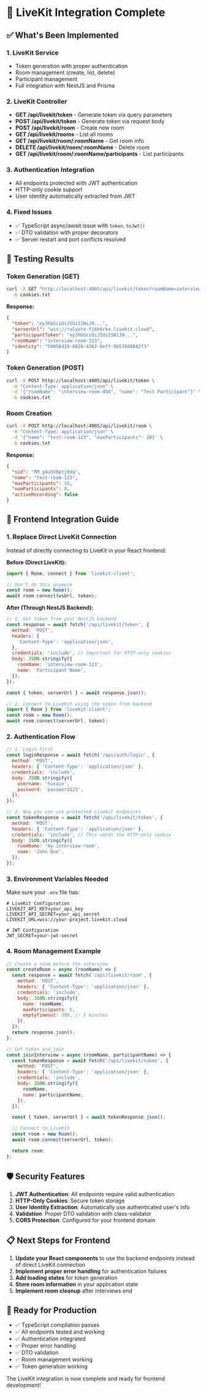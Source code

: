 # 🎥 LiveKit Integration Complete

## ✅ What's Been Implemented

### 1. **LiveKit Service**

- Token generation with proper authentication
- Room management (create, list, delete)
- Participant management
- Full integration with NestJS and Prisma

### 2. **LiveKit Controller**

- **GET /api/livekit/token** - Generate token via query parameters
- **POST /api/livekit/token** - Generate token via request body
- **POST /api/livekit/room** - Create new room
- **GET /api/livekit/rooms** - List all rooms
- **GET /api/livekit/room/:roomName** - Get room info
- **DELETE /api/livekit/room/:roomName** - Delete room
- **GET /api/livekit/room/:roomName/participants** - List participants

### 3. **Authentication Integration**

- All endpoints protected with JWT authentication
- HTTP-only cookie support
- User identity automatically extracted from JWT

### 4. **Fixed Issues**

- ✅ TypeScript async/await issue with `token.toJwt()`
- ✅ DTO validation with proper decorators
- ✅ Server restart and port conflicts resolved

## 🧪 Testing Results

### Token Generation (GET)

```bash
curl -X GET "http://localhost:4005/api/livekit/token?roomName=interview-room-123&participantName=Husain%20Abdullah" \
  -b cookies.txt
```

**Response:**

```json
{
  "token": "eyJhbGciOiJIUzI1NiJ9...",
  "serverUrl": "wss://rolvate-fi6h6rke.livekit.cloud",
  "participantToken": "eyJhbGciOiJIUzI1NiJ9...",
  "roomName": "interview-room-123",
  "identity": "59058d19-8828-4362-8eff-9b578d8042f3"
}
```

### Token Generation (POST)

```bash
curl -X POST http://localhost:4005/api/livekit/token \
  -H "Content-Type: application/json" \
  -d '{"roomName": "interview-room-456", "name": "Test Participant"}' \
  -b cookies.txt
```

### Room Creation

```bash
curl -X POST http://localhost:4005/api/livekit/room \
  -H "Content-Type: application/json" \
  -d '{"name": "test-room-123", "maxParticipants": 10}' \
  -b cookies.txt
```

**Response:**

```json
{
  "sid": "RM_g4uSV8ptj9dq",
  "name": "test-room-123",
  "maxParticipants": 10,
  "numParticipants": 0,
  "activeRecording": false
}
```

## 🔧 Frontend Integration Guide

### 1. **Replace Direct LiveKit Connection**

Instead of directly connecting to LiveKit in your React frontend:

**Before (Direct LiveKit):**

```javascript
import { Room, connect } from 'livekit-client';

// Don't do this anymore
const room = new Room();
await room.connect(wsUrl, token);
```

**After (Through NestJS Backend):**

```javascript
// 1. Get token from your NestJS backend
const response = await fetch('/api/livekit/token', {
  method: 'POST',
  headers: {
    'Content-Type': 'application/json',
  },
  credentials: 'include', // Important for HTTP-only cookies
  body: JSON.stringify({
    roomName: 'interview-room-123',
    name: 'Participant Name',
  }),
});

const { token, serverUrl } = await response.json();

// 2. Connect to LiveKit using the token from backend
import { Room } from 'livekit-client';
const room = new Room();
await room.connect(serverUrl, token);
```

### 2. **Authentication Flow**

```javascript
// 1. Login first
const loginResponse = await fetch('/api/auth/login', {
  method: 'POST',
  headers: { 'Content-Type': 'application/json' },
  credentials: 'include',
  body: JSON.stringify({
    username: 'husain',
    password: 'password123',
  }),
});

// 2. Now you can use protected LiveKit endpoints
const tokenResponse = await fetch('/api/livekit/token', {
  method: 'POST',
  headers: { 'Content-Type': 'application/json' },
  credentials: 'include', // This sends the HTTP-only cookie
  body: JSON.stringify({
    roomName: 'my-interview-room',
    name: 'John Doe',
  }),
});
```

### 3. **Environment Variables Needed**

Make sure your `.env` file has:

```env
# LiveKit Configuration
LIVEKIT_API_KEY=your_api_key
LIVEKIT_API_SECRET=your_api_secret
LIVEKIT_URL=wss://your-project.livekit.cloud

# JWT Configuration
JWT_SECRET=your-jwt-secret
```

### 4. **Room Management Example**

```javascript
// Create a room before the interview
const createRoom = async (roomName) => {
  const response = await fetch('/api/livekit/room', {
    method: 'POST',
    headers: { 'Content-Type': 'application/json' },
    credentials: 'include',
    body: JSON.stringify({
      name: roomName,
      maxParticipants: 5,
      emptyTimeout: 300, // 5 minutes
    }),
  });
  return response.json();
};

// Get token and join
const joinInterview = async (roomName, participantName) => {
  const tokenResponse = await fetch('/api/livekit/token', {
    method: 'POST',
    headers: { 'Content-Type': 'application/json' },
    credentials: 'include',
    body: JSON.stringify({
      roomName,
      name: participantName,
    }),
  });

  const { token, serverUrl } = await tokenResponse.json();

  // Connect to LiveKit
  const room = new Room();
  await room.connect(serverUrl, token);

  return room;
};
```

## 🛡️ Security Features

1. **JWT Authentication**: All endpoints require valid authentication
2. **HTTP-Only Cookies**: Secure token storage
3. **User Identity Extraction**: Automatically use authenticated user's info
4. **Validation**: Proper DTO validation with class-validator
5. **CORS Protection**: Configured for your frontend domain

## 📋 Next Steps for Frontend

1. **Update your React components** to use the backend endpoints instead of direct LiveKit connection
2. **Implement proper error handling** for authentication failures
3. **Add loading states** for token generation
4. **Store room information** in your application state
5. **Implement room cleanup** after interviews end

## 🚀 Ready for Production

- ✅ TypeScript compilation passes
- ✅ All endpoints tested and working
- ✅ Authentication integrated
- ✅ Proper error handling
- ✅ DTO validation
- ✅ Room management working
- ✅ Token generation working

The LiveKit integration is now complete and ready for frontend development!
